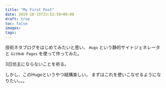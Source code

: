 ```yaml
---
title: "My First Post"
date: 2019-10-15T23:52:59+09:00
draft: true
toc: false
images:
tags:
---
```


技術ネタブログをはじめてみたいと思い、 `Hugo` という静的サイトジェネレータと `GitHub Pages` を使って作ってみた。

3日坊主にならないことを祈る。

しかし、このHugoというやつ結構楽しい。
まずはこれを使いこなせるようになりたい。。。
